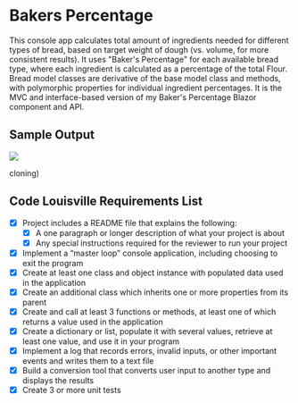 # Bakers Percentage
This console app calculates total amount of ingredients needed for different types of bread, based on target weight of dough (vs. volume, for more consistent results). It uses "Baker's Percentage" for each available bread type, where each ingredient is calculated as a percentage of the total Flour. Bread model classes are derivative of the base model class and methods, with polymorphic properties for individual ingredient percentages. It is the MVC and interface-based version of my Baker's Percentage Blazor component and API.

## Sample Output
<img src="https://user-images.githubusercontent.com/83464025/177398099-cda76add-710c-4258-b5a5-2a5f94460e79.png">

cloning)
 
## Code Louisville Requirements List
- [X] Project includes a README file that explains the following:
  - [X] A one paragraph or longer description of what your project is about
  - [X] Any special instructions required for the reviewer to run your project
- [X] Implement a “master loop” console application, including choosing to exit the program
- [X] Create at least one class and object instance with populated data used in the application
- [X] Create an additional class which inherits one or more properties from its parent
- [X] Create and call at least 3 functions or methods, at least one of which returns a value used in the application
- [X] Create a dictionary or list, populate it with several values, retrieve at least one value, and use it in your program
- [X] Implement a log that records errors, invalid inputs, or other important events and writes them to a text file
- [X] Build a conversion tool that converts user input to another type and displays the results
- [X] Create 3 or more unit tests
